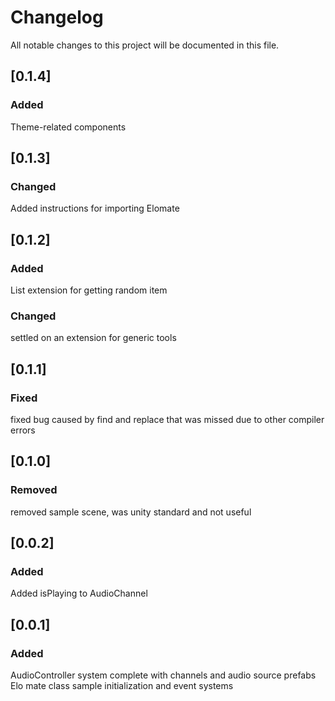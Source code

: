 # Changelog

All notable changes to this project will be documented in this file.

## [0.1.4] 

### Added
Theme-related components

## [0.1.3] 

### Changed
Added instructions for importing Elomate

## [0.1.2] 

### Added
List extension for getting random item

### Changed
settled on an extension for generic tools

## [0.1.1] 

### Fixed
fixed bug caused by find and replace that was missed due to other compiler errors

## [0.1.0] 

### Removed
removed sample scene, was unity standard and not useful

## [0.0.2] 

### Added
Added isPlaying to AudioChannel

## [0.0.1] 

### Added
AudioController system complete with channels and audio source prefabs
Elo mate class
sample initialization and event systems

